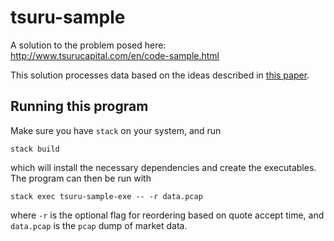 # tsuru-sample
A solution to the problem posed here: http://www.tsurucapital.com/en/code-sample.html

This solution processes data based on the ideas described in [this paper](http://okmij.org/ftp/Haskell/Iteratee/describe.pdf). 

## Running this program
Make sure you have `stack` on your system, and run

    stack build

which will install the necessary dependencies and create the executables. 
The program can then be run with

    stack exec tsuru-sample-exe -- -r data.pcap

where `-r` is the optional flag for reordering based on quote accept time, 
and `data.pcap` is the `pcap` dump of market data. 
